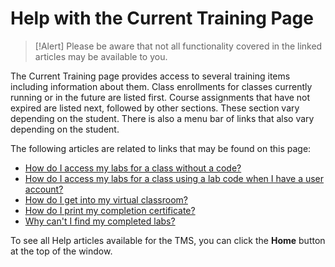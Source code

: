 # Help with the Current Training Page

> [!Alert] Please be aware that not all functionality covered in the linked articles may be available to you.

The Current Training page provides access to several training items including information about them. Class enrollments for classes currently running or in the future are listed first. Course assignments that have not expired are listed next, followed by other sections. These section vary depending on the student.  There is also a menu bar of links that also vary depending on the student.

The following articles are related to links that may be found on this page:

- [How do I access my labs for a class without a code?](../end-user-student-faqs/lab-access/access-labs-for-class-without-code.md)
- [How do I access my labs for a class using a lab code when I have a user account?](../end-user-student-faqs/lab-access/access-labs-for-class-using-lab-code-with-user-account.md)
- [How do I get into my virtual classroom?](../end-user-student-faqs/class-self-paced/get-into-virtual-classroom.md)
- [How do I print my completion certificate?](../end-user-student-faqs/class-self-paced/print-completion-certificate.md)
- [Why can't I find my completed labs?](../end-user-student-faqs/lab-access/access-completed-labs.md)

To see all Help articles available for the TMS, you can click the **Home** button at the top of the window.